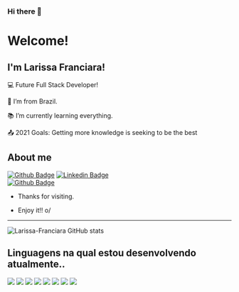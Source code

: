 ### Hi there 👋
# Welcome!

 

## I'm Larissa Franciara!

 

:computer: Future Full Stack Developer!

:house_with_garden: I’m from Brazil.

:books: I’m currently learning everything.

:outbox_tray: 2021 Goals: Getting more knowledge is seeking to be the best

 

## About me

[![Github Badge](https://img.shields.io/badge/-Github-000?style=flat-square&logo=Github&logoColor=white&link=https://github.com/Larissa-Franciara)](https://github.com/Larissa-Franciara)
[![Linkedin Badge](https://img.shields.io/badge/-LinkedIn-blue?style=flat-square&logo=Linkedin&logoColor=white&link=https://br.linkedin.com/in/larissa-franciara-27431020b)](https://br.linkedin.com/in/larissa-franciara-27431020b )    
[![Github Badge](https://img.shields.io/badge/Instagram-E4405F?style=for-the-badge&logo=instagram&logoColor=white=https://www.instagram.com/larissafranciara/)](https://www.instagram.com/larissafranciara/)

- Thanks for visiting.

- Enjoy it!! o/
 
----------------------------------------------------------------------------------
![Larissa-Franciara GitHub stats](https://github-readme-stats.vercel.app/api?username=Larissa-Franciara&theme=radical&show_icons=true)


>

## Linguagens na qual estou desenvolvendo atualmente..

<img src="https://img.shields.io/badge/HTML-239120?style=for-the-badge&logo=html5&logoColor=white"> <img src="https://img.shields.io/badge/CSS-239120?&style=for-the-badge&logo=css3&logoColor=white"> <img src="https://img.shields.io/badge/JavaScript-F7DF1E?style=for-the-badge&logo=javascript&logoColor=black"> <img src="https://img.shields.io/badge/Node.js-43853D?style=for-the-badge&logo=node.js&logoColor=white" > <img src="https://img.shields.io/badge/TypeScript-007ACC?style=for-the-badge&logo=typescript&logoColor=white" > <img src="https://img.shields.io/badge/Vue.js-35495E?style=for-the-badge&logo=vue.js&logoColor=4FC08D" > <img src="https://img.shields.io/badge/Vuetify-1867C0?style=for-the-badge&logo=vuetify&logoColor=white"> <img src="https://img.shields.io/badge/Bootstrap-563D7C?style=for-the-badge&logo=bootstrap&logoColor=white" >



<!--
**Larissa-Franciara/Larissa-Franciara** is a ✨ _special_ ✨ repository because its `README.md` (this file) appears on your GitHub profile.

Here are some ideas to get you started:

- 🔭 I’m currently working on ...
- 🌱 I’m currently learning ...
- 👯 I’m looking to collaborate on ...
- 🤔 I’m looking for help with ...
- 💬 Ask me about ...
- 📫 How to reach me: ...
- 😄 Pronouns: ...
- ⚡ Fun fact: ...
-->
